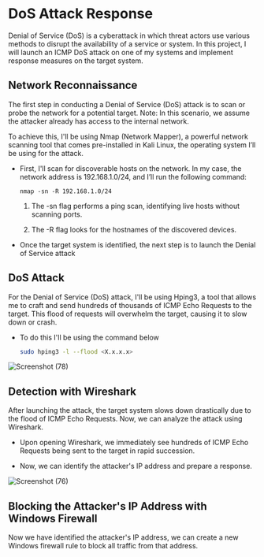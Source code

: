 # DoS Attack Response
Denial of Service (DoS) is a cyberattack in which threat actors use various methods to disrupt the availability of a service or system. In this project, I will launch an ICMP DoS attack on one of my systems and implement response measures on the target system.

## Network Reconnaissance
The first step in conducting a Denial of Service (DoS) attack is to scan or probe the network for a potential target. Note: In this scenario, we assume the attacker already has access to the internal network.

To achieve this, I'll be using Nmap (Network Mapper), a powerful network scanning tool that comes pre-installed in Kali Linux, the operating system I’ll be using for the attack.

- First, I'll scan for discoverable hosts on the network. In my case, the network address is 192.168.1.0/24, and I’ll run the following command:

      nmap -sn -R 192.168.1.0/24
  1. The -sn flag performs a ping scan, identifying live hosts without scanning ports.

  2. The -R flag looks for the hostnames of the discovered devices.

- Once the target system is identified, the next step is to launch the Denial of Service attack

## DoS Attack
For the Denial of Service (DoS) attack, I'll be using Hping3, a tool that allows me to craft and send hundreds of thousands of ICMP Echo Requests to the target. This flood of requests will overwhelm the target, causing it to slow down or crash.

- To do this I'll be using the command below

  ``` bash
  sudo hping3 -l --flood <X.x.x.x>

![Screenshot (78)](https://github.com/user-attachments/assets/39f5ffa0-2de2-419d-b2ea-97111bf33fff)

## Detection with Wireshark
After launching the attack, the target system slows down drastically due to the flood of ICMP Echo Requests. Now, we can analyze the attack using Wireshark.

- Upon opening Wireshark, we immediately see hundreds of ICMP Echo Requests being sent to the target in rapid succession.

- Now, we can identify the attacker's IP address and prepare a response.

![Screenshot (76)](https://github.com/user-attachments/assets/1ee42a29-8d20-4c63-8031-9bb781dbf42d)

## Blocking the Attacker's IP Address with Windows Firewall
Now we have identified the attacker's IP address, we can create a new Windows firewall rule to block all traffic from that address. 





